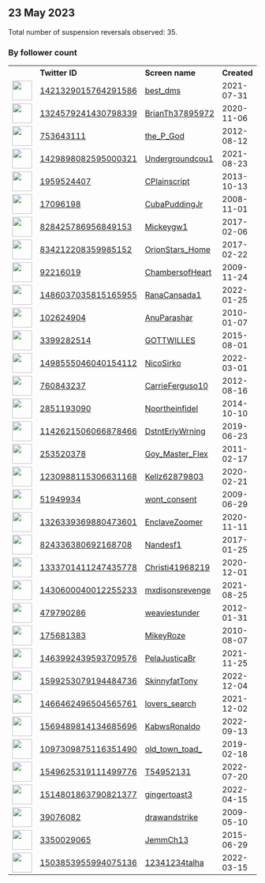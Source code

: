 
## 23 May 2023
Total number of suspension reversals observed: 35.

### By follower count
<table><tr><th></th><th align="left">Twitter ID</th><th align="left">Screen name</th>
<th align="left">Created</th><th align="left">Status</th><th align="left">Suspended</th><th align="left">Followers</th>
<tr><td><a href="https://pbs.twimg.com/profile_images/1421329739806035971/ZRZp9A7v_normal.jpg"><img src="https://pbs.twimg.com/profile_images/1421329739806035971/ZRZp9A7v_normal.jpg" width="40px" height="40px" align="center"/></a></td><td><a href="https://twitter.com/intent/user?user_id=1421329015764291586">1421329015764291586</a></td><td><a href="https://twitter.com/best_dms">best_dms</a></td><td>2021-07-31</td><td align="center"></td><td></td><td>31958</td></tr>
<tr><td><a href="https://pbs.twimg.com/profile_images/1324581232315912194/WwDGiA7A_normal.jpg"><img src="https://pbs.twimg.com/profile_images/1324581232315912194/WwDGiA7A_normal.jpg" width="40px" height="40px" align="center"/></a></td><td><a href="https://twitter.com/intent/user?user_id=1324579241430798339">1324579241430798339</a></td><td><a href="https://twitter.com/BrianTh37895972">BrianTh37895972</a></td><td>2020-11-06</td><td align="center"></td><td></td><td>22587</td></tr>
<tr><td><a href="https://pbs.twimg.com/profile_images/1653028130888482816/Ca9eR-ua_normal.jpg"><img src="https://pbs.twimg.com/profile_images/1653028130888482816/Ca9eR-ua_normal.jpg" width="40px" height="40px" align="center"/></a></td><td><a href="https://twitter.com/intent/user?user_id=753643111">753643111</a></td><td><a href="https://twitter.com/the_P_God">the_P_God</a></td><td>2012-08-12</td><td align="center"></td><td>2023-05-14</td><td>8454</td></tr>
<tr><td><a href="https://pbs.twimg.com/profile_images/1433999639246557184/YGSvgPB5_normal.jpg"><img src="https://pbs.twimg.com/profile_images/1433999639246557184/YGSvgPB5_normal.jpg" width="40px" height="40px" align="center"/></a></td><td><a href="https://twitter.com/intent/user?user_id=1429898082595000321">1429898082595000321</a></td><td><a href="https://twitter.com/Undergroundcou1">Undergroundcou1</a></td><td>2021-08-23</td><td align="center"></td><td>2022-07-12</td><td>4659</td></tr>
<tr><td><a href="https://pbs.twimg.com/profile_images/1241529684443009026/f_aGnmKw_normal.jpg"><img src="https://pbs.twimg.com/profile_images/1241529684443009026/f_aGnmKw_normal.jpg" width="40px" height="40px" align="center"/></a></td><td><a href="https://twitter.com/intent/user?user_id=1959524407">1959524407</a></td><td><a href="https://twitter.com/CPlainscript">CPlainscript</a></td><td>2013-10-13</td><td align="center"></td><td></td><td>3293</td></tr>
<tr><td><a href="https://pbs.twimg.com/profile_images/1134876584949702657/iC2eghzu_normal.jpg"><img src="https://pbs.twimg.com/profile_images/1134876584949702657/iC2eghzu_normal.jpg" width="40px" height="40px" align="center"/></a></td><td><a href="https://twitter.com/intent/user?user_id=17096198">17096198</a></td><td><a href="https://twitter.com/CubaPuddingJr">CubaPuddingJr</a></td><td>2008-11-01</td><td align="center"></td><td></td><td>3142</td></tr>
<tr><td><a href="https://pbs.twimg.com/profile_images/965896188263354368/Tmz_YdXq_normal.jpg"><img src="https://pbs.twimg.com/profile_images/965896188263354368/Tmz_YdXq_normal.jpg" width="40px" height="40px" align="center"/></a></td><td><a href="https://twitter.com/intent/user?user_id=828425786956849153">828425786956849153</a></td><td><a href="https://twitter.com/Mickeygw1">Mickeygw1</a></td><td>2017-02-06</td><td align="center"></td><td></td><td>3033</td></tr>
<tr><td><a href="https://pbs.twimg.com/profile_images/1277962295407247360/PKx7Z4B5_normal.jpg"><img src="https://pbs.twimg.com/profile_images/1277962295407247360/PKx7Z4B5_normal.jpg" width="40px" height="40px" align="center"/></a></td><td><a href="https://twitter.com/intent/user?user_id=834212208359985152">834212208359985152</a></td><td><a href="https://twitter.com/OrionStars_Home">OrionStars_Home</a></td><td>2017-02-22</td><td align="center"></td><td></td><td>2542</td></tr>
<tr><td><a href="https://pbs.twimg.com/profile_images/1660626779910950913/cJZvie8d_normal.jpg"><img src="https://pbs.twimg.com/profile_images/1660626779910950913/cJZvie8d_normal.jpg" width="40px" height="40px" align="center"/></a></td><td><a href="https://twitter.com/intent/user?user_id=92216019">92216019</a></td><td><a href="https://twitter.com/ChambersofHeart">ChambersofHeart</a></td><td>2009-11-24</td><td align="center"></td><td></td><td>1506</td></tr>
<tr><td><a href="https://pbs.twimg.com/profile_images/1660759510091218945/HhUbO9Da_normal.jpg"><img src="https://pbs.twimg.com/profile_images/1660759510091218945/HhUbO9Da_normal.jpg" width="40px" height="40px" align="center"/></a></td><td><a href="https://twitter.com/intent/user?user_id=1486037035815165955">1486037035815165955</a></td><td><a href="https://twitter.com/RanaCansada1">RanaCansada1</a></td><td>2022-01-25</td><td align="center"></td><td>2022-11-02</td><td>1311</td></tr>
<tr><td><a href="https://pbs.twimg.com/profile_images/1302246190587637761/_u1vzHDr_normal.jpg"><img src="https://pbs.twimg.com/profile_images/1302246190587637761/_u1vzHDr_normal.jpg" width="40px" height="40px" align="center"/></a></td><td><a href="https://twitter.com/intent/user?user_id=102624904">102624904</a></td><td><a href="https://twitter.com/AnuParashar">AnuParashar</a></td><td>2010-01-07</td><td align="center"></td><td>2022-05-06</td><td>1157</td></tr>
<tr><td><a href="https://pbs.twimg.com/profile_images/1609862941217619969/vW_dZiKJ_normal.jpg"><img src="https://pbs.twimg.com/profile_images/1609862941217619969/vW_dZiKJ_normal.jpg" width="40px" height="40px" align="center"/></a></td><td><a href="https://twitter.com/intent/user?user_id=3399282514">3399282514</a></td><td><a href="https://twitter.com/GOTTWILLES">GOTTWILLES</a></td><td>2015-08-01</td><td align="center"></td><td>2023-05-05</td><td>984</td></tr>
<tr><td><a href="https://pbs.twimg.com/profile_images/1551825107315826690/GjCOWu97_normal.jpg"><img src="https://pbs.twimg.com/profile_images/1551825107315826690/GjCOWu97_normal.jpg" width="40px" height="40px" align="center"/></a></td><td><a href="https://twitter.com/intent/user?user_id=1498555046040154112">1498555046040154112</a></td><td><a href="https://twitter.com/NicoSirko">NicoSirko</a></td><td>2022-03-01</td><td align="center"></td><td>2022-09-05</td><td>667</td></tr>
<tr><td><a href="https://pbs.twimg.com/profile_images/966620551170097152/NXSI3qcV_normal.jpg"><img src="https://pbs.twimg.com/profile_images/966620551170097152/NXSI3qcV_normal.jpg" width="40px" height="40px" align="center"/></a></td><td><a href="https://twitter.com/intent/user?user_id=760843237">760843237</a></td><td><a href="https://twitter.com/CarrieFerguso10">CarrieFerguso10</a></td><td>2012-08-16</td><td align="center"></td><td></td><td>525</td></tr>
<tr><td><a href="https://pbs.twimg.com/profile_images/1204493753588862976/Vni5XZdO_normal.jpg"><img src="https://pbs.twimg.com/profile_images/1204493753588862976/Vni5XZdO_normal.jpg" width="40px" height="40px" align="center"/></a></td><td><a href="https://twitter.com/intent/user?user_id=2851193090">2851193090</a></td><td><a href="https://twitter.com/Noortheinfidel">Noortheinfidel</a></td><td>2014-10-10</td><td align="center"></td><td></td><td>475</td></tr>
<tr><td><a href="https://pbs.twimg.com/profile_images/1528754809284730881/qzmRWbrb_normal.jpg"><img src="https://pbs.twimg.com/profile_images/1528754809284730881/qzmRWbrb_normal.jpg" width="40px" height="40px" align="center"/></a></td><td><a href="https://twitter.com/intent/user?user_id=1142621506066878466">1142621506066878466</a></td><td><a href="https://twitter.com/DstntErlyWrning">DstntErlyWrning</a></td><td>2019-06-23</td><td align="center"></td><td>2022-09-11</td><td>454</td></tr>
<tr><td><a href="https://pbs.twimg.com/profile_images/1572541474947973120/OpvlufNh_normal.jpg"><img src="https://pbs.twimg.com/profile_images/1572541474947973120/OpvlufNh_normal.jpg" width="40px" height="40px" align="center"/></a></td><td><a href="https://twitter.com/intent/user?user_id=253520378">253520378</a></td><td><a href="https://twitter.com/Goy_Master_Flex">Goy_Master_Flex</a></td><td>2011-02-17</td><td align="center"></td><td>2023-01-28</td><td>392</td></tr>
<tr><td><a href="https://pbs.twimg.com/profile_images/1292667490577690625/5Ja5Xn3p_normal.jpg"><img src="https://pbs.twimg.com/profile_images/1292667490577690625/5Ja5Xn3p_normal.jpg" width="40px" height="40px" align="center"/></a></td><td><a href="https://twitter.com/intent/user?user_id=1230988115306631168">1230988115306631168</a></td><td><a href="https://twitter.com/Kellz62879803">Kellz62879803</a></td><td>2020-02-21</td><td align="center"></td><td></td><td>307</td></tr>
<tr><td><a href="https://pbs.twimg.com/profile_images/1351700102369464323/LrNnrRcR_normal.jpg"><img src="https://pbs.twimg.com/profile_images/1351700102369464323/LrNnrRcR_normal.jpg" width="40px" height="40px" align="center"/></a></td><td><a href="https://twitter.com/intent/user?user_id=51949934">51949934</a></td><td><a href="https://twitter.com/wont_consent">wont_consent</a></td><td>2009-06-29</td><td align="center"></td><td></td><td>294</td></tr>
<tr><td><a href="https://pbs.twimg.com/profile_images/1643672251420614665/xLiGCDKr_normal.jpg"><img src="https://pbs.twimg.com/profile_images/1643672251420614665/xLiGCDKr_normal.jpg" width="40px" height="40px" align="center"/></a></td><td><a href="https://twitter.com/intent/user?user_id=1326339369880473601">1326339369880473601</a></td><td><a href="https://twitter.com/EnclaveZoomer">EnclaveZoomer</a></td><td>2020-11-11</td><td align="center"></td><td>2023-05-19</td><td>228</td></tr>
<tr><td><a href="https://pbs.twimg.com/profile_images/1555114830176157696/mGIfsY-i_normal.jpg"><img src="https://pbs.twimg.com/profile_images/1555114830176157696/mGIfsY-i_normal.jpg" width="40px" height="40px" align="center"/></a></td><td><a href="https://twitter.com/intent/user?user_id=824336380692168708">824336380692168708</a></td><td><a href="https://twitter.com/Nandesf1">Nandesf1</a></td><td>2017-01-25</td><td align="center"></td><td>2022-12-05</td><td>206</td></tr>
<tr><td><a href="https://pbs.twimg.com/profile_images/1660747622754275356/I-nLB7lj_normal.jpg"><img src="https://pbs.twimg.com/profile_images/1660747622754275356/I-nLB7lj_normal.jpg" width="40px" height="40px" align="center"/></a></td><td><a href="https://twitter.com/intent/user?user_id=1333701411247435778">1333701411247435778</a></td><td><a href="https://twitter.com/Christi41968219">Christi41968219</a></td><td>2020-12-01</td><td align="center"></td><td>2022-09-27</td><td>204</td></tr>
<tr><td><a href="https://pbs.twimg.com/profile_images/1659466641640505345/e6YQ1Xxh_normal.jpg"><img src="https://pbs.twimg.com/profile_images/1659466641640505345/e6YQ1Xxh_normal.jpg" width="40px" height="40px" align="center"/></a></td><td><a href="https://twitter.com/intent/user?user_id=1430600040012255233">1430600040012255233</a></td><td><a href="https://twitter.com/mxdisonsrevenge">mxdisonsrevenge</a></td><td>2021-08-25</td><td align="center"></td><td></td><td>122</td></tr>
<tr><td><a href="https://pbs.twimg.com/profile_images/1582749118904078337/6JBotlBU_normal.jpg"><img src="https://pbs.twimg.com/profile_images/1582749118904078337/6JBotlBU_normal.jpg" width="40px" height="40px" align="center"/></a></td><td><a href="https://twitter.com/intent/user?user_id=479790286">479790286</a></td><td><a href="https://twitter.com/weaviestunder">weaviestunder</a></td><td>2012-01-31</td><td align="center"></td><td>2022-12-05</td><td>107</td></tr>
<tr><td><a href="https://pbs.twimg.com/profile_images/1592299234388320256/NDJgVlxk_normal.jpg"><img src="https://pbs.twimg.com/profile_images/1592299234388320256/NDJgVlxk_normal.jpg" width="40px" height="40px" align="center"/></a></td><td><a href="https://twitter.com/intent/user?user_id=175681383">175681383</a></td><td><a href="https://twitter.com/MikeyRoze">MikeyRoze</a></td><td>2010-08-07</td><td align="center"></td><td>2023-03-28</td><td>80</td></tr>
<tr><td><a href="https://pbs.twimg.com/profile_images/1660785122776432640/rBnSLbuj_normal.jpg"><img src="https://pbs.twimg.com/profile_images/1660785122776432640/rBnSLbuj_normal.jpg" width="40px" height="40px" align="center"/></a></td><td><a href="https://twitter.com/intent/user?user_id=1463992439593709576">1463992439593709576</a></td><td><a href="https://twitter.com/PelaJusticaBr">PelaJusticaBr</a></td><td>2021-11-25</td><td align="center"></td><td></td><td>78</td></tr>
<tr><td><a href="https://pbs.twimg.com/profile_images/1605797560244998145/5mG_Vq1B_normal.jpg"><img src="https://pbs.twimg.com/profile_images/1605797560244998145/5mG_Vq1B_normal.jpg" width="40px" height="40px" align="center"/></a></td><td><a href="https://twitter.com/intent/user?user_id=1599253079194484736">1599253079194484736</a></td><td><a href="https://twitter.com/SkinnyfatTony">SkinnyfatTony</a></td><td>2022-12-04</td><td align="center"></td><td>2023-01-01</td><td>66</td></tr>
<tr><td><a href="https://pbs.twimg.com/profile_images/1660638131148783619/IQ3ewvAu_normal.jpg"><img src="https://pbs.twimg.com/profile_images/1660638131148783619/IQ3ewvAu_normal.jpg" width="40px" height="40px" align="center"/></a></td><td><a href="https://twitter.com/intent/user?user_id=1466462496504565761">1466462496504565761</a></td><td><a href="https://twitter.com/lovers_search">lovers_search</a></td><td>2021-12-02</td><td align="center"></td><td>2023-02-08</td><td>57</td></tr>
<tr><td><a href="https://pbs.twimg.com/profile_images/1594141633464963073/ysyMQYn4_normal.jpg"><img src="https://pbs.twimg.com/profile_images/1594141633464963073/ysyMQYn4_normal.jpg" width="40px" height="40px" align="center"/></a></td><td><a href="https://twitter.com/intent/user?user_id=1569489814134685696">1569489814134685696</a></td><td><a href="https://twitter.com/KabwsRonaldo">KabwsRonaldo</a></td><td>2022-09-13</td><td align="center"></td><td>2023-05-02</td><td>35</td></tr>
<tr><td><a href="https://pbs.twimg.com/profile_images/1397142748323581954/7EPXxIvh_normal.jpg"><img src="https://pbs.twimg.com/profile_images/1397142748323581954/7EPXxIvh_normal.jpg" width="40px" height="40px" align="center"/></a></td><td><a href="https://twitter.com/intent/user?user_id=1097309875116351490">1097309875116351490</a></td><td><a href="https://twitter.com/old_town_toad_">old_town_toad_</a></td><td>2019-02-18</td><td align="center"></td><td></td><td>22</td></tr>
<tr><td><a href="https://pbs.twimg.com/profile_images/1622074193788506112/ZmBH2DVF_normal.jpg"><img src="https://pbs.twimg.com/profile_images/1622074193788506112/ZmBH2DVF_normal.jpg" width="40px" height="40px" align="center"/></a></td><td><a href="https://twitter.com/intent/user?user_id=1549625319111499776">1549625319111499776</a></td><td><a href="https://twitter.com/T54952131">T54952131</a></td><td>2022-07-20</td><td align="center"></td><td>2023-02-05</td><td>10</td></tr>
<tr><td><a href="https://pbs.twimg.com/profile_images/1559410517076504579/Rm_mAEcM_normal.jpg"><img src="https://pbs.twimg.com/profile_images/1559410517076504579/Rm_mAEcM_normal.jpg" width="40px" height="40px" align="center"/></a></td><td><a href="https://twitter.com/intent/user?user_id=1514801863790821377">1514801863790821377</a></td><td><a href="https://twitter.com/gingertoast3">gingertoast3</a></td><td>2022-04-15</td><td align="center"></td><td>2023-05-08</td><td>2</td></tr>
<tr><td><a href="https://pbs.twimg.com/profile_images/1279820570608250885/O_jU1t2__normal.jpg"><img src="https://pbs.twimg.com/profile_images/1279820570608250885/O_jU1t2__normal.jpg" width="40px" height="40px" align="center"/></a></td><td><a href="https://twitter.com/intent/user?user_id=39076082">39076082</a></td><td><a href="https://twitter.com/drawandstrike">drawandstrike</a></td><td>2009-05-10</td><td align="center"></td><td></td><td>0</td></tr>
<tr><td><a href="https://pbs.twimg.com/profile_images/615510545417027584/ij3tVYpe_normal.png"><img src="https://pbs.twimg.com/profile_images/615510545417027584/ij3tVYpe_normal.png" width="40px" height="40px" align="center"/></a></td><td><a href="https://twitter.com/intent/user?user_id=3350029065">3350029065</a></td><td><a href="https://twitter.com/JemmCh13">JemmCh13</a></td><td>2015-06-29</td><td align="center"></td><td>2022-10-26</td><td>0</td></tr>
<tr><td><a href="https://abs.twimg.com/sticky/default_profile_images/default_profile_normal.png"><img src="https://abs.twimg.com/sticky/default_profile_images/default_profile_normal.png" width="40px" height="40px" align="center"/></a></td><td><a href="https://twitter.com/intent/user?user_id=1503853955994075136">1503853955994075136</a></td><td><a href="https://twitter.com/12341234talha">12341234talha</a></td><td>2022-03-15</td><td align="center">🔒</td><td>2022-10-18</td><td>0</td></tr>
</table>

